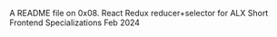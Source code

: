 A README file on 0x08. React Redux reducer+selector for ALX Short Frontend Specializations Feb 2024
